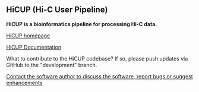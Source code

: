 HiCUP (Hi-C User Pipeline)
--------------------------

**HiCUP is a bioinformatics pipeline for processing Hi-C data.**

[HiCUP homepage](http://www.bioinformatics.babraham.ac.uk/projects/hicup)

[HiCUP Documentation](https://stevenwingett.github.io/HiCUP/)

What to contribute to the HiCUP codebase?  If so, please push updates via GitHub to the "development" branch.

[Contact the software author to discuss the software, report bugs or suggest enhancements](https://github.com/StevenWingett/HiCUP/issues)
